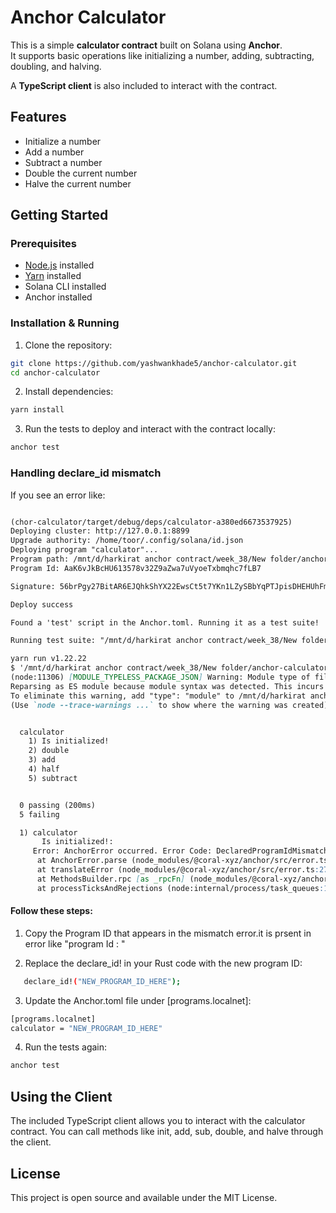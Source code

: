# Anchor Calculator

This is a simple **calculator contract** built on Solana using **Anchor**.  
It supports basic operations like initializing a number, adding, subtracting, doubling, and halving.  

A **TypeScript client** is also included to interact with the contract.

## Features

- Initialize a number
- Add a number
- Subtract a number
- Double the current number
- Halve the current number

## Getting Started

### Prerequisites

- [Node.js](https://nodejs.org/) installed
- [Yarn](https://classic.yarnpkg.com/lang/en/docs/install/) installed
- Solana CLI installed
- Anchor installed

### Installation & Running

1. Clone the repository:

```bash
git clone https://github.com/yashwankhade5/anchor-calculator.git
cd anchor-calculator
```
2. Install dependencies:

```bash 
yarn install
```
3. Run the tests to deploy and interact with the contract locally:
```bash
anchor test
```
### Handling declare_id mismatch
If you see an error like:
```markdown

(chor-calculator/target/debug/deps/calculator-a380ed6673537925)
Deploying cluster: http://127.0.0.1:8899
Upgrade authority: /home/toor/.config/solana/id.json
Deploying program "calculator"...
Program path: /mnt/d/harkirat anchor contract/week_38/New folder/anchor-calculator/target/deploy/calculator.so...
Program Id: AaK6vJkBcHU613578v32Z9aZwa7uVyoeTxbmqhc7fLB7                                

Signature: 56brPgy27BitAR6EJQhkShYX22EwsCt5t7YKn1LZySBbYqPTJpisDHEHUhFmVfYuNKEzGHZZXGxpXhszsYKq8tk2

Deploy success

Found a 'test' script in the Anchor.toml. Running it as a test suite!

Running test suite: "/mnt/d/harkirat anchor contract/week_38/New folder/anchor-calculator/Anchor.toml"

yarn run v1.22.22
$ '/mnt/d/harkirat anchor contract/week_38/New folder/anchor-calculator/node_modules/.bin/ts-mocha' -p ./tsconfig.json -t 1000000 'tests/**/*.ts'
(node:11306) [MODULE_TYPELESS_PACKAGE_JSON] Warning: Module type of file:///mnt/d/harkirat%20anchor%20contract/week_38/New%20folder/anchor-calculator/tests/calculator.ts is not specified and it doesn't parse as CommonJS.
Reparsing as ES module because module syntax was detected. This incurs a performance overhead.
To eliminate this warning, add "type": "module" to /mnt/d/harkirat anchor contract/week_38/New folder/anchor-calculator/package.json.
(Use `node --trace-warnings ...` to show where the warning was created)


  calculator
    1) Is initialized!
    2) double
    3) add
    4) half
    5) subtract 


  0 passing (200ms)
  5 failing

  1) calculator
       Is initialized!:
     Error: AnchorError occurred. Error Code: DeclaredProgramIdMismatch. Error Number: 4100. Error Message: The declared program id does not match the actual program id.       
      at AnchorError.parse (node_modules/@coral-xyz/anchor/src/error.ts:136:14)
      at translateError (node_modules/@coral-xyz/anchor/src/error.ts:277:35)
      at MethodsBuilder.rpc [as _rpcFn] (node_modules/@coral-xyz/anchor/src/program/namespace/rpc.ts:35:29)
      at processTicksAndRejections (node:internal/process/task_queues:105:5)

```

#### Follow these steps:

   1. Copy the Program ID that appears in the mismatch error.it is prsent in error like "program Id : <programID>"

   2. Replace the declare_id! in your Rust code with the new program ID:

```bash 
   declare_id!("NEW_PROGRAM_ID_HERE");
```
   3. Update the Anchor.toml file under [programs.localnet]:

```bash 
[programs.localnet]
calculator = "NEW_PROGRAM_ID_HERE"
```
   4. Run the tests again:
   
```bash 
anchor test

```

## Using the Client

The included TypeScript client allows you to interact with the calculator contract.
You can call methods like init, add, sub, double, and halve through the client.

## License

This project is open source and available under the MIT License.



